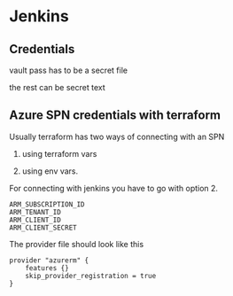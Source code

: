 # Jenkins

## Credentials

vault pass has to be a secret file

the rest can be secret text

## Azure SPN credentials with terraform

Usually terraform has two ways of connecting with an SPN

1. using terraform vars

2. using env vars.

For connecting with jenkins you have to go with option 2.

    ARM_SUBSCRIPTION_ID
    ARM_TENANT_ID
    ARM_CLIENT_ID
    ARM_CLIENT_SECRET

The provider file should look like this

    provider "azurerm" {
        features {}
        skip_provider_registration = true
    }